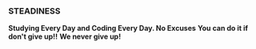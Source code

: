 ### STEADINESS
__Studying Every Day and Coding Every Day. No Excuses__
__You can do it if don't give up!!__
__We never give up!__

